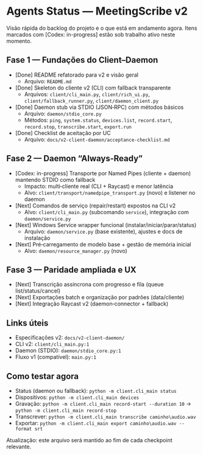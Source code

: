 # Agents Status — MeetingScribe v2

Visão rápida do backlog do projeto e o que está em andamento agora. Itens marcados com [Codex: in-progress] estão sob trabalho ativo neste momento.

## Fase 1 — Fundações do Client–Daemon
- [Done] README refatorado para v2 e visão geral
  - Arquivo: `README.md`
- [Done] Skeleton do cliente v2 (CLI) com fallback transparente
  - Arquivos: `client/cli_main.py`, `client/rich_ui.py`, `client/fallback_runner.py`, `client/daemon_client.py`
- [Done] Daemon stub via STDIO (JSON‑RPC) com métodos básicos
  - Arquivo: `daemon/stdio_core.py`
  - Métodos: `ping`, `system.status`, `devices.list`, `record.start`, `record.stop`, `transcribe.start`, `export.run`
- [Done] Checklist de aceitação por UC
  - Arquivo: `docs/v2-client-daemon/acceptance-checklist.md`

## Fase 2 — Daemon “Always‑Ready”
- [Codex: in-progress] Transporte por Named Pipes (cliente + daemon) mantendo STDIO como fallback
  - Impacto: multi‑cliente real (CLI + Raycast) e menor latência
  - Alvo: `client/transport/namedpipe_transport.py` (novo) e listener no daemon
- [Next] Comandos de serviço (repair/restart) expostos na CLI v2
  - Alvo: `client/cli_main.py` (subcomando `service`), integração com `daemon/service.py`
- [Next] Windows Service wrapper funcional (instalar/iniciar/parar/status)
  - Arquivo: `daemon/service.py` (base existente), ajustes e docs de instalação
- [Next] Pré‑carregamento de modelo base + gestão de memória inicial
  - Alvo: `daemon/resource_manager.py` (novo)

## Fase 3 — Paridade ampliada e UX
- [Next] Transcrição assíncrona com progresso e fila (queue list/status/cancel)
- [Next] Exportações batch e organização por padrões (data/cliente)
- [Next] Integração Raycast v2 (daemon‑connector + fallback)

## Links úteis
- Especificações v2: `docs/v2-client-daemon/`
- CLI v2: `client/cli_main.py:1`
- Daemon (STDIO): `daemon/stdio_core.py:1`
- Fluxo v1 (compatível): `main.py:1`

## Como testar agora
- Status (daemon ou fallback): `python -m client.cli_main status`
- Dispositivos: `python -m client.cli_main devices`
- Gravação: `python -m client.cli_main record-start --duration 10` → `python -m client.cli_main record-stop`
- Transcrever: `python -m client.cli_main transcribe caminho\audio.wav`
- Exportar: `python -m client.cli_main export caminho\audio.wav --format srt`

Atualização: este arquivo será mantido ao fim de cada checkpoint relevante.
